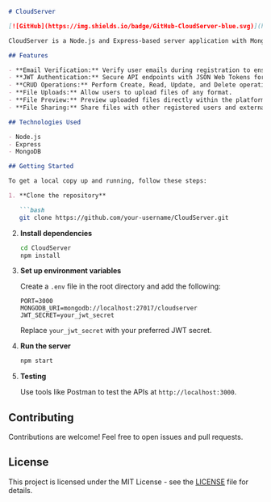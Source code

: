 ```markdown
# CloudServer

[![GitHub](https://img.shields.io/badge/GitHub-CloudServer-blue.svg)](https://github.com/your-username/CloudServer)

CloudServer is a Node.js and Express-based server application with MongoDB that provides robust functionalities for managing files and user authentication.

## Features

- **Email Verification:** Verify user emails during registration to ensure validity.
- **JWT Authentication:** Secure API endpoints with JSON Web Tokens for authentication.
- **CRUD Operations:** Perform Create, Read, Update, and Delete operations through RESTful APIs.
- **File Uploads:** Allow users to upload files of any format.
- **File Preview:** Preview uploaded files directly within the platform.
- **File Sharing:** Share files with other registered users and external parties using shareable links.

## Technologies Used

- Node.js
- Express
- MongoDB

## Getting Started

To get a local copy up and running, follow these steps:

1. **Clone the repository**

   ```bash
   git clone https://github.com/your-username/CloudServer.git
   ```

2. **Install dependencies**

   ```bash
   cd CloudServer
   npm install
   ```

3. **Set up environment variables**

   Create a `.env` file in the root directory and add the following:

   ```plaintext
   PORT=3000
   MONGODB_URI=mongodb://localhost:27017/cloudserver
   JWT_SECRET=your_jwt_secret
   ```

   Replace `your_jwt_secret` with your preferred JWT secret.

4. **Run the server**

   ```bash
   npm start
   ```

5. **Testing**

   Use tools like Postman to test the APIs at `http://localhost:3000`.

## Contributing

Contributions are welcome! Feel free to open issues and pull requests.

## License

This project is licensed under the MIT License - see the [LICENSE](LICENSE) file for details.
```
